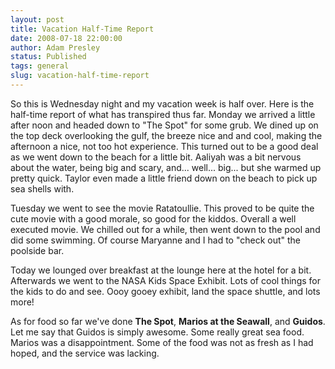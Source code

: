 ```yaml
---
layout: post
title: Vacation Half-Time Report
date: 2008-07-18 22:00:00
author: Adam Presley
status: Published
tags: general
slug: vacation-half-time-report
---
```


So this is Wednesday night and my vacation week is half over. Here is
the half-time report of what has transpired thus far. Monday we arrived
a little after noon and headed down to "The Spot" for some grub. We
dined up on the top deck overlooking the gulf, the breeze nice and and
cool, making the afternoon a nice, not too hot experience. This turned
out to be a good deal as we went down to the beach for a little bit.
Aaliyah was a bit nervous about the water, being big and scary, and...
well... big... but she warmed up pretty quick. Taylor even made a little
friend down on the beach to pick up sea shells with.

Tuesday we went to see the movie Ratatoullie. This proved to be quite
the cute movie with a good morale, so good for the kiddos. Overall a
well executed movie. We chilled out for a while, then went down to the
pool and did some swimming. Of course Maryanne and I had to "check out"
the poolside bar.

Today we lounged over breakfast at the lounge here at the hotel for a
bit. Afterwards we went to the NASA Kids Space Exhibit. Lots of cool
things for the kids to do and see. Oooy gooey exhibit, land the space
shuttle, and lots more!

As for food so far we've done **The Spot**, **Marios at the Seawall**,
and **Guidos**. Let me say that Guidos is simply awesome. Some really
great sea food. Marios was a disappointment. Some of the food was not as
fresh as I had hoped, and the service was lacking.
